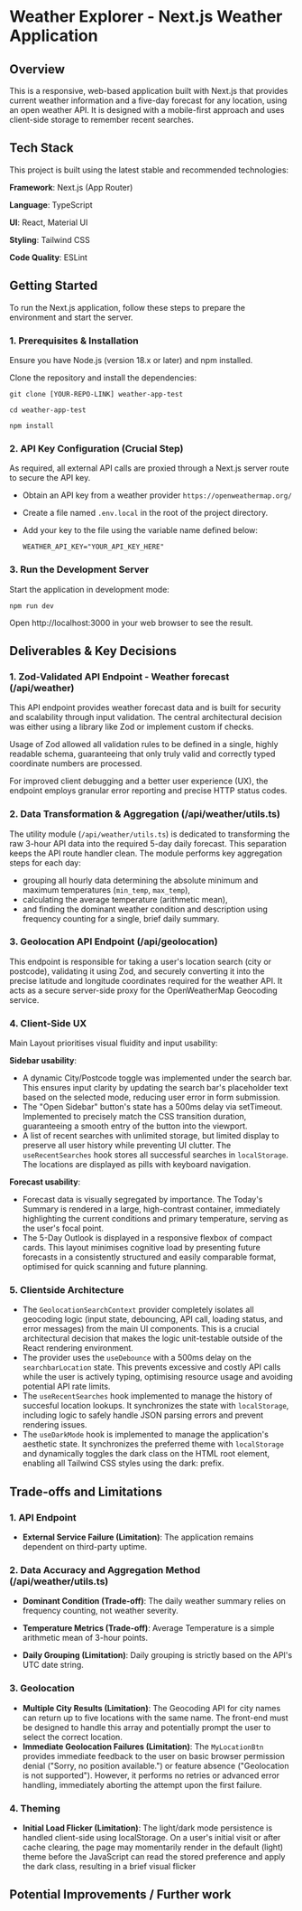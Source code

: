 # Weather Explorer - Next.js Weather Application

## Overview

This is a responsive, web-based application built with Next.js that provides current weather information and a five-day forecast for any location, using an open weather API. It is designed with a mobile-first approach and uses client-side storage to remember recent searches.

## Tech Stack

This project is built using the latest stable and recommended technologies:

**Framework**: Next.js (App Router)

**Language**: TypeScript

**UI**: React, Material UI

**Styling**: Tailwind CSS

**Code Quality**: ESLint

## Getting Started

To run the Next.js application, follow these steps to prepare the environment and start the server.

### 1. Prerequisites & Installation

Ensure you have Node.js (version 18.x or later) and npm installed.

Clone the repository and install the dependencies:

`git clone [YOUR-REPO-LINK] weather-app-test`

`cd weather-app-test`

`npm install`

### 2. API Key Configuration (Crucial Step)

As required, all external API calls are proxied through a Next.js server route to secure the API key.

- Obtain an API key from a weather provider `https://openweathermap.org/`

- Create a file named `.env.local` in the root of the project directory.

- Add your key to the file using the variable name defined below:

  `WEATHER_API_KEY="YOUR_API_KEY_HERE"`

### 3. Run the Development Server

Start the application in development mode:

`npm run dev`

Open http://localhost:3000 in your web browser to see the result.

## Deliverables & Key Decisions

### 1. Zod-Validated API Endpoint - Weather forecast (/api/weather)

This API endpoint provides weather forecast data and is built for security and scalability through input validation. The central architectural decision was either using a library like Zod or implement custom if checks.

Usage of Zod allowed all validation rules to be defined in a single, highly readable schema, guaranteeing that only truly valid and correctly typed coordinate numbers are processed.

For improved client debugging and a better user experience (UX), the endpoint employs granular error reporting and precise HTTP status codes.

### 2. Data Transformation & Aggregation (/api/weather/utils.ts)

The utility module (`/api/weather/utils.ts`) is dedicated to transforming the raw 3-hour API data into the required 5-day daily forecast. This separation keeps the API route handler clean. The module performs key aggregation steps for each day:

- grouping all hourly data determining the absolute minimum and maximum temperatures (`min_temp`, `max_temp`),
- calculating the average temperature (arithmetic mean),
- and finding the dominant weather condition and description using frequency counting for a single, brief daily summary.

### 3. Geolocation API Endpoint (/api/geolocation)

This endpoint is responsible for taking a user's location search (city or postcode), validating it using Zod, and securely converting it into the precise latitude and longitude coordinates required for the weather API. It acts as a secure server-side proxy for the OpenWeatherMap Geocoding service.

### 4. Client-Side UX

Main Layout prioritises visual fluidity and input usability:

**Sidebar usability**:

- A dynamic City/Postcode toggle was implemented under the search bar. This ensures input clarity by updating the search bar's placeholder text based on the selected mode, reducing user error in form submission.
- The "Open Sidebar" button's state has a 500ms delay via setTimeout. Implemented to precisely match the CSS transition duration, guaranteeing a smooth entry of the button into the viewport.
- A list of recent searches with unlimited storage, but limited display to preserve all user history while preventing UI clutter. The `useRecentSearches` hook stores all successful searches in `localStorage`. The locations are displayed as pills with keyboard navigation.

**Forecast usability**:

- Forecast data is visually segregated by importance. The Today's Summary is rendered in a large, high-contrast container, immediately highlighting the current conditions and primary temperature, serving as the user's focal point.
- The 5-Day Outlook is displayed in a responsive flexbox of compact cards. This layout minimises cognitive load by presenting future forecasts in a consistently structured and easily comparable format, optimised for quick scanning and future planning.

### 5. Clientside Architecture

- The `GeolocationSearchContext` provider completely isolates all geocoding logic (input state, debouncing, API call, loading status, and error messages) from the main UI components. This is a crucial architectural decision that makes the logic unit-testable outside of the React rendering environment.
- The provider uses the `useDebounce` with a 500ms delay on the `searchbarLocation` state. This prevents excessive and costly API calls while the user is actively typing, optimising resource usage and avoiding potential API rate limits.
- The `useRecentSearches` hook implemented to manage the history of succesful location lookups. It synchronizes the state with `localStorage`, including logic to safely handle JSON parsing errors and prevent rendering issues.
- The `useDarkMode` hook is implemented to manage the application's aesthetic state. It synchronizes the preferred theme with `localStorage` and dynamically toggles the dark class on the HTML root element, enabling all Tailwind CSS styles using the dark: prefix.

## Trade-offs and Limitations

### 1. API Endpoint

- **External Service Failure (Limitation)**: The application remains dependent on third-party uptime.

### 2. Data Accuracy and Aggregation Method (/api/weather/utils.ts)

- **Dominant Condition (Trade-off)**: The daily weather summary relies on frequency counting, not weather severity.

- **Temperature Metrics (Trade-off)**: Average Temperature is a simple arithmetic mean of 3-hour points.

- **Daily Grouping (Limitation)**: Daily grouping is strictly based on the API's UTC date string.

### 3. Geolocation

- **Multiple City Results (Limitation)**: The Geocoding API for city names can return up to five locations with the same name. The front-end must be designed to handle this array and potentially prompt the user to select the correct location.
- **Immediate Geolocation Failures (Limitation)**: The `MyLocationBtn` provides immediate feedback to the user on basic browser permission denial ("Sorry, no position available.") or feature absence ("Geolocation is not supported"). However, it performs no retries or advanced error handling, immediately aborting the attempt upon the first failure.

### 4. Theming

- **Initial Load Flicker (Limitation)**: The light/dark mode persistence is handled client-side using localStorage. On a user's initial visit or after cache clearing, the page may momentarily render in the default (light) theme before the JavaScript can read the stored preference and apply the dark class, resulting in a brief visual flicker

## Potential Improvements / Further work
